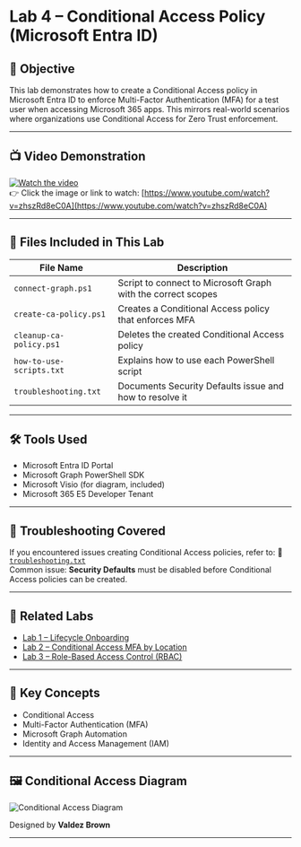 # Lab 4 – Conditional Access Policy (Microsoft Entra ID)

## 🎯 Objective
This lab demonstrates how to create a Conditional Access policy in Microsoft Entra ID to enforce Multi-Factor Authentication (MFA) for a test user when accessing Microsoft 365 apps. This mirrors real-world scenarios where organizations use Conditional Access for Zero Trust enforcement.

---

## 📺 Video Demonstration

[![Watch the video](https://img.youtube.com/vi/zhszRd8eC0A/hqdefault.jpg)](https://www.youtube.com/watch?v=zhszRd8eC0A)  
👉 Click the image or link to watch: [https://www.youtube.com/watch?v=zhszRd8eC0A](https://www.youtube.com/watch?v=zhszRd8eC0A)

---

## 📁 Files Included in This Lab

| File Name | Description |
|-----------|-------------|
| `connect-graph.ps1` | Script to connect to Microsoft Graph with the correct scopes |
| `create-ca-policy.ps1` | Creates a Conditional Access policy that enforces MFA |
| `cleanup-ca-policy.ps1` | Deletes the created Conditional Access policy |
| `how-to-use-scripts.txt` | Explains how to use each PowerShell script |
| `troubleshooting.txt` | Documents Security Defaults issue and how to resolve it |

---

## 🛠️ Tools Used
- Microsoft Entra ID Portal
- Microsoft Graph PowerShell SDK
- Microsoft Visio (for diagram, included)
- Microsoft 365 E5 Developer Tenant

---

## 🧯 Troubleshooting Covered
If you encountered issues creating Conditional Access policies, refer to:
📄 [`troubleshooting.txt`](./troubleshooting.txt)  
Common issue: **Security Defaults** must be disabled before Conditional Access policies can be created.

---

## 🔗 Related Labs
- [Lab 1 – Lifecycle Onboarding](../Lab01-Lifecycle-Onboarding)
- [Lab 2 – Conditional Access MFA by Location](../Lab02-Conditional-Access)
- [Lab 3 – Role-Based Access Control (RBAC)](../Lab03-RBAC)

---

## 🧠 Key Concepts
- Conditional Access
- Multi-Factor Authentication (MFA)
- Microsoft Graph Automation
- Identity and Access Management (IAM)

---

## 🖼️ Conditional Access Diagram

![Conditional Access Diagram](./conditional-access-diagram.png)

Designed by **Valdez Brown**

---
